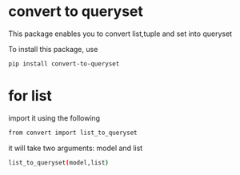
# convert to queryset

This package enables you to convert list,tuple and set into queryset

To install this package, use 

```bash
pip install convert-to-queryset
```
# for list 
import it using the following
```bash
from convert import list_to_queryset
```

it will take two arguments: model and list
```bash
list_to_queryset(model,list)
```